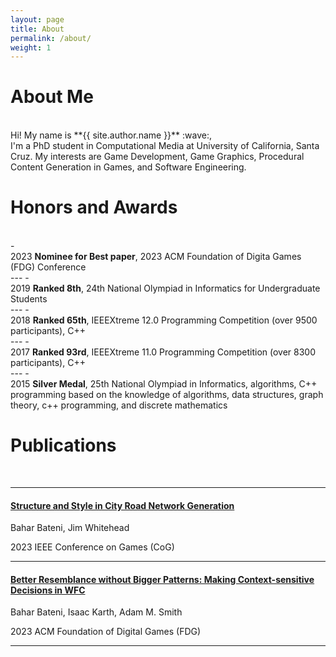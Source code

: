 ```yaml
---
layout: page
title: About
permalink: /about/
weight: 1
---
```


# **About Me**
<br>
Hi! My name is **{{ site.author.name }}** :wave:,<br>
I'm a PhD student in Computational Media at University of California, Santa Cruz. My interests are Game Development, Game Graphics, Procedural Content Generation in Games, and Software Engineering.

# **Honors and Awards**
<br>
<!-- - <div class="honor-container">
  <span class="honor-year">2023</span>
  <span class="honor-description">
    <strong>Co-Organizer</strong>, Procedural Content Generation (PCG) Workshop, 2022 AAAI Conference on Artificial Intelligence and Interactive Digital Entertainment (AIIDE)
  </span></div> -->
- <div class="honor-container">
  <span class="honor-year">2023</span>
  <span class="honor-description">
    <strong>Nominee for Best paper</strong>, 2023 ACM Foundation of Digita Games (FDG) Conference
  </span></div>
---
- <div class="honor-container">
  <span class="honor-year">2019</span>
  <span class="honor-description">
    <strong>Ranked 8th</strong>, 24th National Olympiad in Informatics for Undergraduate Students
  </span></div>
---
- <div class="honor-container">
  <span class="honor-year">2018</span>
  <span class="honor-description">
    <strong>Ranked 65th</strong>, IEEEXtreme 12.0 Programming Competition (over 9500 participants), C++
  </span></div>
---
- <div class="honor-container">
  <span class="honor-year">2017</span>
  <span class="honor-description">
    <strong>Ranked 93rd</strong>, IEEEXtreme 11.0 Programming Competition (over 8300 participants), C++
  </span></div>
---
- <div class="honor-container">
  <span class="honor-year">2015</span>
  <span class="honor-description">
    <strong>Silver Medal</strong>, 25th National Olympiad in Informatics, algorithms, C++ programming based on the knowledge of algorithms, data structures, graph theory, c++ programming, and discrete mathematics
  </span></div>

# **Publications**
<br>

---

#### [Structure and Style in City Road Network Generation](/projects/5-road-network-generation)
Bahar Bateni, Jim Whitehead

2023 IEEE Conference on Games (CoG)

---

#### [Better Resemblance without Bigger Patterns: Making Context-sensitive Decisions in WFC](/projects/1-context-sensitive-wfc)
Bahar Bateni, Isaac Karth, Adam M. Smith

2023 ACM Foundation of Digital Games (FDG)

---